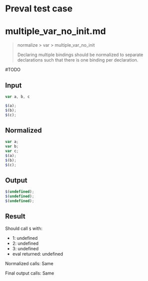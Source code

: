 # Preval test case

# multiple_var_no_init.md

> normalize > var > multiple_var_no_init
>
> Declaring multiple bindings should be normalized to separate declarations such that there is one binding per declaration.

#TODO

## Input

`````js filename=intro
var a, b, c

$(a);
$(b);
$(c);
`````

## Normalized

`````js filename=intro
var a;
var b;
var c;
$(a);
$(b);
$(c);
`````

## Output

`````js filename=intro
$(undefined);
$(undefined);
$(undefined);
`````

## Result

Should call `$` with:
 - 1: undefined
 - 2: undefined
 - 3: undefined
 - eval returned: undefined

Normalized calls: Same

Final output calls: Same
